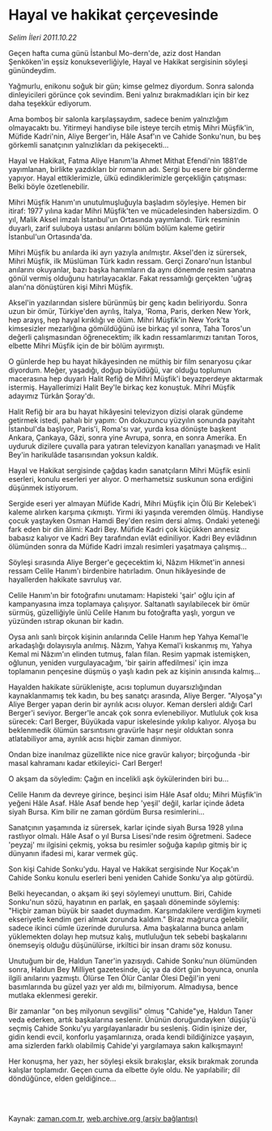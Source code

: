 # Hayal ve hakikat çerçevesinde

*Selim İleri 2011.10.22*

<td class="columnist-detail">
<p>Geçen hafta cuma günü İstanbul Mo-dern'de, aziz dost Handan Şenköken'in eşsiz konukseverliğiyle, Hayal ve Hakikat sergisinin söyleşi günündeydim.</p>
<p>
<div id="haberMetinDiv">
<p> Yağmurlu, enikonu soğuk bir gün; kimse gel­mez diyordum. Sonra salonda dinleyicileri görünce çok sevindim. Beni yalnız bırakmadıkları için bir kez daha teşekkür ediyorum.
<p>Ama bomboş bir salonla karşılaşsaydım, sadece benim yalnız­lığım olmayacaktı bu. Yitirmeyi handiyse bile isteye tercih etmiş Mihri Müşfik'in, Müfide Kadri'nin, Aliye Berger'in, Hâle Asaf'ın ve Cahide Sonku'nun, bu beş görkemli sanatçının yalnızlıkları da pekişecekti...
<p>Hayal ve Hakikat, Fatma Aliye Hanım'la Ahmet Mithat Efendi'nin 1881'de yayımlanan, birlikte yazdıkları bir romanın adı. Sergi bu esere bir gönderme yapıyor. Hayal ettiklerimizle, ülkü edin­diklerimizle gerçekliğin çatışması: Belki böyle özetlenebilir.
<p>Mihri Müşfik Hanım'ın unutulmuşluğuyla başladım söyleşiye. Hemen bir itiraf: 1977 yılına kadar Mihri Müşfik'ten ve mücadele­sinden habersizdim. O yıl, Malik Aksel imzalı İstanbul'un Ortasın­da yayımlandı. Türk resminin duyarlı, zarif suluboya ustası anı­larını bölüm bölüm kaleme getirir İstanbul'un Ortasında'da.
<p>Mihri Müşfik bu anılarda iki ayrı yazıyla anılmıştır. Aksel'­den iz sürersek, Mihri Müşfik, ilk Müslüman Türk kadın ressam. Ger­çi Zonaro'nun İstanbul anılarını okuyanlar, bazı başka hanımların da aynı dönemde resim sanatına gönül vermiş olduğunu hatırlayacak­lar. Fakat ressamlığı gerçekten 'uğraş alanı'na dönüştüren kişi Mihri Müşfik.
<p>Aksel'in yazılarından sislere bürünmüş bir genç kadın beliriyordu. Sonra uzun bir ömür, Türkiye'den ayrılış, İtalya, 'Roma, Pa­ris, derken New York, hep arayış, hep hayal kırıklığı ve ölüm. Mih­ri Müşfik'in New York'ta kimsesizler mezarlığına gömüldüğünü ise birkaç yıl sonra, Taha Toros'un değerli çalışmasından öğrenecektim; ilk kadın ressamlarımızı tanıtan Toros, elbette Mihri Müşfik için de bir bölüm ayırmıştı.
<p>O günlerde hep bu hayat hikâyesinden ne müthiş bir film senar­yosu çıkar diyordum. Meğer, yaşadığı, doğup büyüdüğü, var olduğu toplumun macerasına hep duyarlı Halit Refiğ de Mihri Müşfik'i beyazperdeye aktarmak istermiş. Hayallerimizi Halit Bey'le birkaç kez konuştuk. Mihri Müşfik adayımız Türkân Şoray'dı.
<p>Halit Refiğ bir ara bu hayat hikâyesini televizyon dizisi ola­rak gündeme getirmek istedi, pahalı bir yapım: On dokuzuncu yüzyılın sonunda payitaht İstanbul'da başlıyor, Paris'i, Roma'sı var, yurda kısa dönüşte başkent Ankara, Çankaya, Gâzi, sonra yine Avrupa, sonra, en sonra Amerika. En uyduruk dizilere çuvalla para yatıran televizyon kanalları yanaşmadı ve Halit Bey'in harikulâde tasarısından yoksun kaldık.
<p>Hayal ve Hakikat sergisinde çağdaş kadın sanatçıların Mihri Müşfik esinli eserleri, konulu eserleri yer alıyor. O merhametsiz suskunun sona erdiğini düşünmek istiyorum.
<p>Sergide eseri yer almayan Müfide Kadri, Mihri Müşfik için Ölü Bir Kelebek'i kaleme alırken karşıma çıkmıştı. Yirmi iki ya­şında veremden ölmüş. Handiyse çocuk yaştayken Osman Hamdi Bey'den resim dersi almış. Ondaki yeteneği fark eden bir din âlimi: Kadri Bey. Müfide Kadri çok küçükken annesiz babasız kalıyor ve Kadri Bey tarafından evlât ediniliyor. Kadri Bey evlâdının ölümünden son­ra da Müfide Kadri imzalı resimleri yaşatmaya çalışmış...
<p>Söyleşi sırasında Aliye Berger'e geçecektim ki, Nâzım Hik­met'in annesi ressam Celile Hanım'ı birdenbire hatırladım. Onun hikâyesinde de hayallerden hakikate savruluş var.
<p>Celile Hanım'ın bir fotoğrafını unutamam: Hapisteki 'şair' oğlu için af kampanyasına imza toplamaya çalışıyor. Saltanatlı sa­yılabilecek bir ömür sürmüş, güzelliğiyle ünlü Celile Hanım bu fotoğrafta yaşlı, yorgun ve yüzünden ıstırap okunan bir kadın.
<p>Oysa anlı sanlı birçok kişinin anılarında Celile Hanım hep Yahya Kemal'le arkadaşlığı dolayısıyla anılmış. Nâzım, Yahya Kemal'i kıskanmış mı, Yahya Kemal mi Nâzım'ın elinden tutmuş, falan filan. Resim yapmak istemişken, oğlunun, yeniden vurgulayacağım, 'bir şairin affedilmesi' için imza toplamanın pençesine düşmüş o yaşlı kadın pek az kişinin anısında kalmış...
<p>Hayalden hakikate sürüklenişte, acısı toplumun duyarsızlığın­dan kaynaklanmamış tek kadın, bu beş sanatçı arasında, Aliye Ber­ger. "Alyoşa"yı Aliye Berger yapan derin bir ayrılık acısı oluyor. Keman dersleri aldığı Carl Berger'i seviyor. Berger'le ancak çok sonra evlenebiliyor. Mutluluk çok kısa sürecek: Carl Berger, Büyükada vapur iskelesinde yıkılıp kalıyor. Alyoşa bu beklenmedik ölü­mün sarsıntısını gravürle haşır neşir olduktan sonra atlatabili­yor ama, ayrılık acısı hiçbir zaman dinmiyor.
<p>Ondan bize inanılmaz güzellikte nice nice gravür kalıyor; birçoğunda -bir masal kahramanı kadar etkileyici- Carl Berger!
<p>O akşam da söyledim: Çağın en incelikli aşk öykülerinden biri bu...
<p>Celile Hanım da devreye girince, beşinci isim Hâle Asaf oldu; Mihri Müşfik'in yeğeni Hâle Asaf. Hâle Asaf bende hep 'yeşil' değil, karlar içinde âdeta siyah Bursa. Kim bilir ne zaman gördüm Bursa resimlerini...
<p>Sanatçının yaşamında iz sürersek, karlar içinde siyah Bursa 1928 yılına rastlıyor olmalı. Hâle Asaf o yıl Bursa Lisesi'nde re­sim öğretmeni. Sadece 'peyzaj' mı ilgisini çekmiş, yoksa bu resim­ler soğuğa kapılıp gitmiş bir iç dünyanın ifadesi mi, karar vermek güç.
<p>Son kişi Cahide Sonku'ydu. Hayal ve Hakikat sergisinde Nur Koçak'ın Cahide Sonku konulu eserleri beni yeniden Cahide Sonku'ya alıp götürdü.
<p>Belki heyecandan, o akşam iki şeyi söylemeyi unuttum. Biri, Cahide Sonku'nun sözü, hayatının en parlak, en şaşaalı döneminde söylemiş: "Hiçbir zaman büyük bir saadet duymadım. Karşımdakilere verdiğim kıymeti ekseriyetle kendim geri almak zorunda kaldım." Bi­raz mağrurca gelebilir, sadece ikinci cümle üzerinde durulursa. Ama başkalarına bunca anlam yüklemekten dolayı hep mutsuz kalış, mutluluğun tek sebebi başkalarını önemseyiş olduğu düşünülürse, irkiltici bir insan dramı söz konusu.
<p>Unutuğum bir de, Haldun Taner'in yazısıydı. Cahide Sonku'nun ölümünden sonra, Haldun Bey Milliyet gazetesinde, üç ya da dört gün boyunca, onunla ilgili anılarını yazmıştı. Ölürse Ten Ölür Canlar Ölesi Değil'in yeni basımlarında bu güzel yazı yer aldı mı, bilmi­yorum. Almadıysa, bence mutlaka eklenmesi gerekir.
<p>Bir zamanlar "on beş milyonun sevgilisi" olmuş "Cahide"ye, Haldun Taner veda ederken, artık başkalarına seslenir. Ününün doruğundayken 'düşüş'ü seçmiş Cahide Sonku'yu yargılayanlaradır bu ses­leniş. Gidin işinize der, gidin kendi evcil, konforlu yaşamlarınıza, orada kendi bildiğinizce yaşayın, ama sizlerden farklı olabilmiş Cahide'yi yargılamaya sakın kalkışmayın!
<p>Her konuşma, her yazı, her söyleşi eksik bırakışlar, eksik bı­rakmak zorunda kalışlar toplamıdır. Geçen cuma da elbette öyle ol­du. Ne yapılabilir; dil döndüğünce, elden geldiğince...</p></p></p></p></p></p></p></p></p></p></p></p></p></p></p></p></p></p></p></p></p></p></p></div>
</p>


<p><br>
		 </br></p></td>

Kaynak: [zaman.com.tr](http://zaman.com.tr/yazar.do?yazino=1193230), [web.archive.org (arşiv bağlantısı)](http://web.archive.org/web/20111026135350/http://www.zaman.com.tr:80/yazar.do?yazino=1193230)
